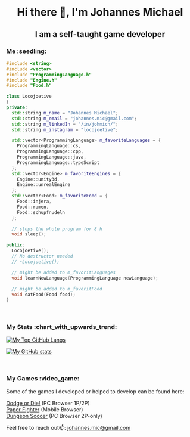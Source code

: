 <h1 align="center"> Hi there 👋, I'm Johannes Michael </h1>
<h2 align="center"> I am a self-taught game developer</h2>



<h3>Me :seedling:</h3>

``` C++
#include <string>
#include <vector>
#include "ProgrammingLanguage.h"
#include "Engine.h"
#include "Food.h"

class Locojoetive 
{
private:
  std::string m_name = "Johannes Michael";
  std::string m_email = "johannes.mic@gmail.com";
  std::string m_linkedIn = "/in/johmich/";
  std::string m_instagram = "locojoetive";

  std::vector<ProgrammingLanguage> m_favoriteLanguages = {
    ProgrammingLanguage::cs,
    ProgrammingLanguage::cpp,
    ProgrammingLanguage::java,
    ProgrammingLanguage::typeScript
  };
  std::vector<Engine> m_favoriteEngines = {
    Engine::unity3d,
    Engine::unrealEngine
  };
  std::vector<Food> m_favoriteFood = {
    Food::injera,
    Food::ramen,
    Food::schupfnudeln
  };

  // stops the whole program for 8 h
  void sleep();

public:
  Locojoetive();
  // No destructor needed
  // ~Locojoetive();

  // might be added to m_favoritLanguages
  void learnNewLanguage(ProgrammingLanguage newLanguage);
  
  // might be added to m_favoritFood
  void eatFood(Food food);
}
```

<br>

<h3>My Stats :chart_with_upwards_trend:</h3>

[![My Top GitHub Langs](https://github-readme-stats.vercel.app/api/top-langs/?username=locojoetive&theme=radical&layout=compact)](https://github.com/locojoetive/github-readme-stats)

[![My GitHub stats](https://github-readme-stats.vercel.app/api?username=locojoetive&theme=radical&show_icons=true)](https://github.com/locojoetive/github-readme-stats)

<br>

<h3>My Games :video_game:</h3>
Some of the games I developed or helped to develop can be found here:

[Dodge or Die!](https://frobros.itch.io/dodge-or-die) (PC Browser 1P/2P)
<br>
[Paper Fighter](https://frobros.itch.io/paper-fighter) (Mobile Browser)
<br>
[Dungeon Soccer](https://frobros.itch.io/dungeon-soccer) (PC Browser 2P-only) 
<br>

Feel free to reach out📫: johannes.mic@gmail.com
